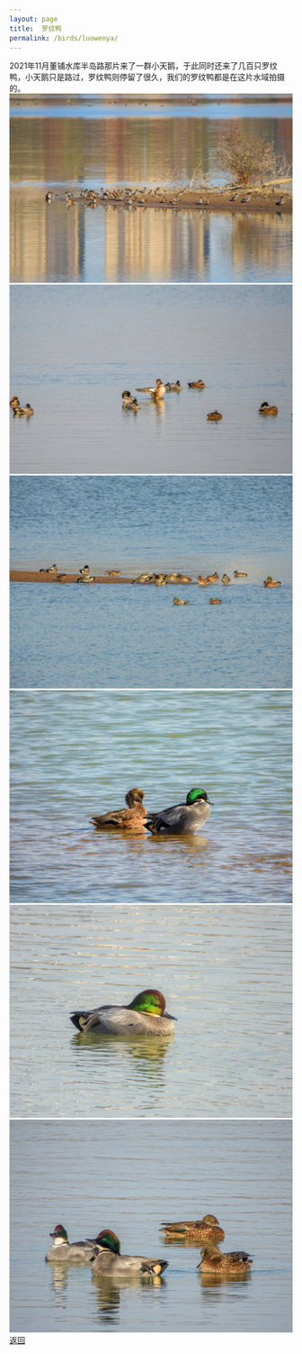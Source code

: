```yaml
---
layout: page
title: 	罗纹鸭
permalink: /birds/luowenya/
---
```

2021年11月董铺水库半岛路那片来了一群小天鹅，于此同时还来了几百只罗纹鸭，小天鹅只是路过，罗纹鸭则停留了很久，我们的罗纹鸭都是在这片水域拍摄的。
![](../picture/罗纹鸭/DSC_0288.jpg)
![](../picture/罗纹鸭/DSC_0233.jpg)
![](../picture/罗纹鸭/DSCN4848.jpg)
![](../picture/罗纹鸭/DSCN4962.jpg)
![](../picture/罗纹鸭/DSCN4471.jpg)
![](../picture/罗纹鸭/DSCN4498.jpg)
[返回](../../)
